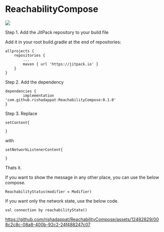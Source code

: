# ReachabilityCompose

[![](https://jitpack.io/v/rishadappat/ReachabilityCompose.svg)](https://jitpack.io/#rishadappat/ReachabilityCompose)


Step 1. Add the JitPack repository to your build file

Add it in your root build.gradle at the end of repositories:

	allprojects {
		repositories {
			...
			maven { url 'https://jitpack.io' }
		}
	}
Step 2. Add the dependency

	dependencies {
	        implementation 'com.github.rishadappat:ReachabilityCompose:0.1.0'
	}


Step 3. Replace

	setContent{
 
	}

 with 
	
	setNetworkListenerContent{
 
	}

Thats it.


If you want to show the message in any other place, you can use the below compose.

	ReachabilityStatus(modifier = Modifier)


If you want only the network state, use the below code.

 	val connection by reachabilityState()




https://github.com/rishadappat/ReachabilityCompose/assets/12482829/008c2c8c-08a8-400b-92c2-24f488247c07


